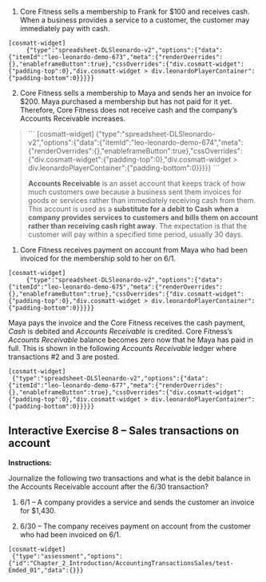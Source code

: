 1.  Core Fitness sells a membership to Frank for $100 and receives cash. When a business provides a service to a customer, the customer may immediately pay with cash.
    
```
[cosmatt-widget]
     {"type":"spreadsheet-DLSleonardo-v2","options":{"data":{"itemId":"leo-leonardo-demo-673","meta":{"renderOverrides":{},"enableframeButton":true},"cssOverrides":{"div.cosmatt-widget":{"padding-top":0},"div.cosmatt-widget > div.leonardoPlayerContainer":{"padding-bottom":0}}}}} 
```

2.  Core Fitness sells a membership to Maya and sends her an invoice for $200. Maya purchased a membership but has not paid for it yet.  Therefore, Core Fitness does not receive cash and the company’s Accounts Receivable increases.

> \`\`\` 
>  \[cosmatt-widget\] 
>  {"type":"spreadsheet-DLSleonardo-v2","options":{"data":{"itemId":"leo-leonardo-demo-674","meta":{"renderOverrides":{},"enableframeButton":true},"cssOverrides":{"div.cosmatt-widget":{"padding-top":0},"div.cosmatt-widget \> div.leonardoPlayerContainer":{"padding-bottom":0}}}}} 
>  \`\`\`
> 
> **Accounts Receivable** is an asset account that keeps track of how much customers owe because a business sent them invoices for goods or services rather than immediately receiving cash from them. This account is used as a **substitute for a debit to Cash** **when a company provides services to customers and bills them on account rather than receiving cash right away**. The expectation is that the customer will pay within a specified time period, usually 30 days.

1.  Core Fitness receives payment on account from Maya who had been invoiced for the membership sold to her on 6/1.
    
```
[cosmatt-widget]
     {"type":"spreadsheet-DLSleonardo-v2","options":{"data":{"itemId":"leo-leonardo-demo-675","meta":{"renderOverrides":{},"enableframeButton":true},"cssOverrides":{"div.cosmatt-widget":{"padding-top":0},"div.cosmatt-widget > div.leonardoPlayerContainer":{"padding-bottom":0}}}}} 
```

Maya pays the invoice and the Core Fitness receives the cash payment, *Cash* is debited and *Accounts Receivable* is credited. Core Fitness’s *Accounts Receivable* balance becomes zero now that he Maya has paid in full. This is shown in the following *Accounts Receivable* ledger where transactions \#2 and 3 are posted.

```
[cosmatt-widget]
 {"type":"spreadsheet-DLSleonardo-v2","options":{"data":{"itemId":"leo-leonardo-demo-677","meta":{"renderOverrides":{},"enableframeButton":true},"cssOverrides":{"div.cosmatt-widget":{"padding-top":0},"div.cosmatt-widget > div.leonardoPlayerContainer":{"padding-bottom":0}}}}} 
```

## Interactive Exercise 8 – Sales transactions on account 

**Instructions:**

Journalize the following two transactions and what is the debit balance in the Accounts Receivable account after the 6/30 transaction?

1.  6/1 – A company provides a service and sends the customer an invoice for $1,430.

2.  6/30 – The company receives payment on account from the customer who had been invoiced on 6/1.

```
[cosmatt-widget]
 {"type":"assessment","options":{"id":"Chapter_2_Introduction/AccountingTransactionsSales/test-Emded_01","data":{}}} 
```

